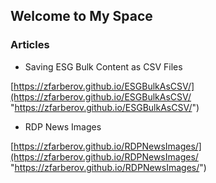 ## Welcome to My Space

### Articles

*  Saving ESG Bulk Content as CSV Files
 
[https://zfarberov.github.io/ESGBulkAsCSV/](https://zfarberov.github.io/ESGBulkAsCSV/ "https://zfarberov.github.io/ESGBulkAsCSV/")
*  RDP News Images
 
[https://zfarberov.github.io/RDPNewsImages/](https://zfarberov.github.io/RDPNewsImages/ "https://zfarberov.github.io/RDPNewsImages/")
